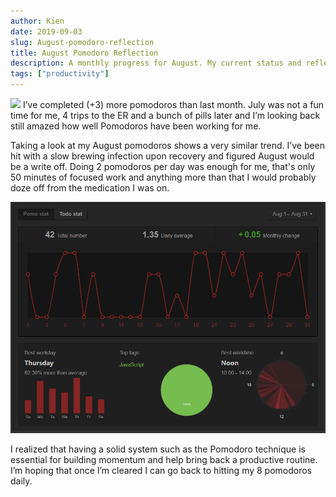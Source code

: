 ```yaml
---
author: Kien
date: 2019-09-03
slug: August-pomodoro-reflection
title: August Pomodoro Reflection
description: A monthly progress for August. My current status and reflection on my productivity, goals and achievements.
tags: ["productivity"]
---
```


![](https://images.unsplash.com/photo-1546094096-0df4bcaaa337?ixlib=rb-1.2.1&ixid=eyJhcHBfaWQiOjEyMDd9&auto=format&fit=crop&w=1352&q=80)
I’ve completed (+3) more pomodoros than last month. July was not a fun time for me, 4 trips to the ER and a bunch of pills later and I’m looking back still amazed how well Pomodoros have been working for me.

Taking a look at my August pomodoros shows a very similar trend. I’ve been hit with a slow brewing infection upon recovery and figured August would be a write off. Doing 2 pomodoros per day was enough for me, that's only 50 minutes of focused work and anything more than that I would probably doze off from the medication I was on.

![](./PomotodoAugust2019.png)

I realized that having a solid system such as the Pomodoro technique is essential for building momentum and help bring back a productive routine. I’m hoping that once I’m cleared I can go back to hitting my 8 pomodoros daily.
